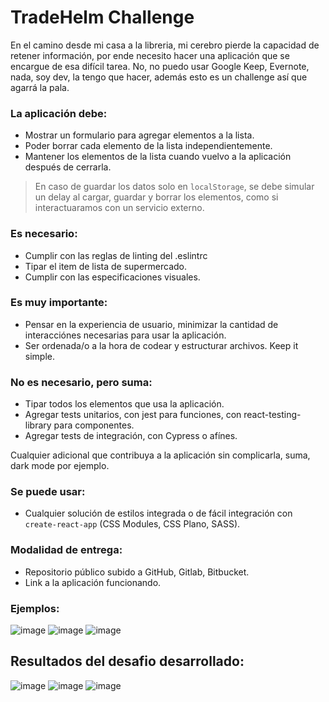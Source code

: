 # TradeHelm Challenge

En el camino desde mi casa a la libreria, mi cerebro pierde la capacidad de retener información, por ende necesito hacer una aplicación que se encargue de esa difícil tarea. No, no puedo usar Google Keep, Evernote, nada, soy dev, la tengo que hacer, además esto es un challenge así que agarrá la pala.

### La aplicación debe:
* Mostrar un formulario para agregar elementos a la lista.
* Poder borrar cada elemento de la lista independientemente.
* Mantener los elementos de la lista cuando vuelvo a la aplicación después de cerrarla.

> En caso de guardar los datos solo en `localStorage`, se debe simular un delay al cargar, guardar y borrar los elementos, como si interactuaramos con un servicio externo.
### Es necesario:
* Cumplir con las reglas de linting del .eslintrc
* Tipar el item de lista de supermercado.
* Cumplir con las especificaciones visuales.

### Es muy importante:
* Pensar en la experiencia de usuario, minimizar la cantidad de interacciónes necesarias para usar la aplicación.
* Ser ordenada/o a la hora de codear y estructurar archivos. Keep it simple.

### No es necesario, pero suma:
* Tipar todos los elementos que usa la aplicación.
* Agregar tests unitarios, con jest para funciones, con react-testing-library para componentes.
* Agregar tests de integración, con Cypress o afínes.

Cualquier adicional que contribuya a la aplicación sin complicarla, suma, dark mode por ejemplo.

### Se puede usar:
* Cualquier solución de estilos integrada o de fácil integración con `create-react-app` (CSS Modules, CSS Plano, SASS).

### Modalidad de entrega:
* Repositorio público subido a GitHub, Gitlab, Bitbucket.
* Link a la aplicación funcionando.

### Ejemplos:
![image](https://user-images.githubusercontent.com/66080281/149791455-89c25e4c-9fc6-4edf-8373-29d35a73fe73.png)
![image](https://user-images.githubusercontent.com/66080281/149791413-6af40551-0c73-4686-b955-e5789a74515a.png)
![image](https://user-images.githubusercontent.com/66080281/149791494-26c26a41-01ff-4cb1-8450-13b007180e23.png)
## Resultados del desafio desarrollado:
![image](https://user-images.githubusercontent.com/66080281/150138792-51b6c6b2-8916-43cf-9078-f7b3caaa6ada.png)
![image](https://user-images.githubusercontent.com/66080281/150138844-c545f769-08b0-43d0-9a5a-11388a96d8b0.png)
![image](https://user-images.githubusercontent.com/66080281/150139029-8056b085-2585-4a77-a1a4-58f95970e920.png)
